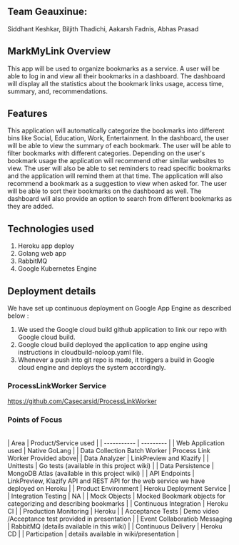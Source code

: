 ## Team Geauxinue:
Siddhant Keshkar, Biljith Thadichi, Aakarsh Fadnis, Abhas Prasad

## MarkMyLink Overview
This app will be used to organize bookmarks as a service. A user will be able to log in and view all their bookmarks in a dashboard. The dashboard will display all the statistics about the bookmark links usage, access time, summary, and, recommendations.

## Features

This application will automatically categorize the bookmarks into different bins like Social, Education, Work, Entertainment.  In the dashboard, the user will be able to view the summary of each bookmark. The user will be able to filter bookmarks with different categories.
Depending on the user's bookmark usage the application will recommend other similar websites to view. The user will also be able to set reminders to read specific bookmarks and the application will remind them at that time. The application will also recommend a bookmark as a suggestion to view when asked for. The user will be able to sort their bookmarks on the dashboard as well. The dashboard will also provide an option to search from different bookmarks as they are added.

## Technologies used

1. Heroku app deploy
2. Golang web app
3. RabbitMQ
4. Google Kubernetes Engine

## Deployment details
We have set up continuous deployment on Google App Engine as described below :
1. We used the Google cloud build github application to link our repo with Google cloud build. 
2. Google cloud build deployed the application to app engine using instructions in cloudbuild-noloop.yaml file. 
3. Whenever a push into git repo is made, it triggers a build in Google cloud engine and deploys the system accordingly. 

### ProcessLinkWorker Service
https://github.com/Casecarsid/ProcessLinkWorker


### Points of Focus
<br>
| Area | Product/Service used |
| ----------- | --------- |
| Web Application used | Native GoLang  |
| Data Collection Batch Worker | Process Link Worker Provided above|
| Data Analyzer | LinkPreview and Klazify |
| Unittests | Go tests (available in this project wiki) |
| Data Persistence | MongoDB Atlas (available in this project wiki) |
| API Endpoints | LinkPreview, Klazify API and REST API for the web service we have deployed on Heroku |
| Product Environment | Heroku Deployment Service |
| Integration Testing | NA |
| Mock Objects | Mocked Bookmark objects for categorizing and describing bookmarks |
| Continuous Integration | Heroku CI |
| Production Monitoring | Heroku |
| Acceptance Tests | Demo video /Acceptance test provided in presentation |
| Event Collaboratiob Messaging | RabbitMQ (details available in this wiki) |
| Continuous Delivery | Heroku CD |
| Participation | details available in wiki/presentation |

